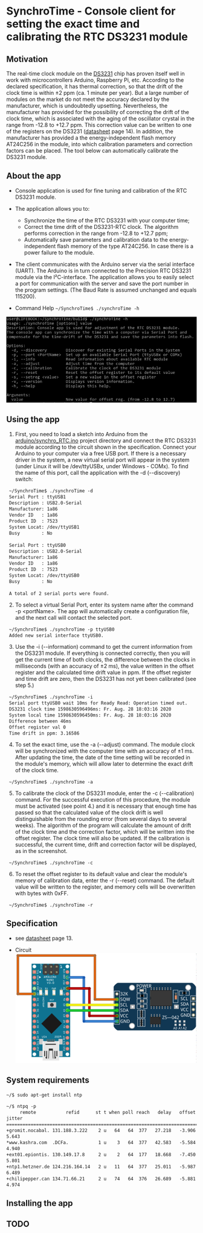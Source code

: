 # SynchroTime - Console client for setting the exact time and calibrating the RTC DS3231 module

## Motivation

The real-time clock module on the [DS3231](https://create.arduino.cc/projecthub/MisterBotBreak/how-to-use-a-real-time-clock-module-ds3231-bc90fe) chip has proven itself well in work with microcontrollers Arduino, Raspberry Pi, etc. According to the declared specification, it has thermal correction, so that the drift of the clock time is within ±2 ppm (ca. 1 minute per year). But a large number of modules on the market do not meet the accuracy declared by the manufacturer, which is undoubtedly upsetting. Nevertheless, the manufacturer has provided for the possibility of correcting the drift of the clock time, which is associated with the aging of the oscillator crystal in the range from -12.8 to +12.7 ppm. This correction value can be written to one of the registers on the DS3231 ([datasheet](https://datasheets.maximintegrated.com/en/ds/DS3231.pdf) page 14). In addition, the manufacturer has provided a the energy-independent flash memory AT24C256 in the module, into which calibration parameters and correction factors can be placed. The tool below can automatically calibrate the DS3231 module.

## About the app

* Console application is used for fine tuning and calibration of the RTC DS3231 module.

* The application allows you to:
  * Synchronize the time of the RTC DS3231 with your computer time;
  * Correct the time drift of the DS3231-RTC clock. The algorithm performs correction in the range from -12.8 to +12.7 ppm;
  * Automatically save parameters and calibration data to the energy-independent flash memory of the type AT24C256. In case there is a power failure to the module.

* The client communicates with the Arduino server via the serial interface (UART). The Arduino is in turn connected to the Precision RTC DS3231 module via the I²C-interface. The application allows you to easily select a port for communication with the server and save the port number in the program settings. (The Baud Rate is assumed unchanged and equals 115200).

* Command Help 
`
 ~/SynchroTime$ ./synchroTime -h
`

![synchroTime -h](images/consoleApp_About.png)

## Using the app

1. First, you need to load a sketch into Arduino from the [arduino/synchro_RTC.ino](arduino/synchro_RTC.ino) project directory and connect the RTC DS3231 module according to the circuit shown in the specification.
 Connect your Arduino to your computer via a free USB port. If there is a necessary driver in the system, a new virtual serial port will appear in the system (under Linux it will be /dev/ttyUSBx, under Windows - COMx).
 To find the name of this port, call the application with the -d (--discovery) switch:
```
 ~/SynchroTime$ ./synchroTime -d
 Serial Port : ttyUSB1
 Description : USB2.0-Serial
 Manufacturer: 1a86
 Vendor ID   : 1a86
 Product ID  : 7523
 System Locat: /dev/ttyUSB1
 Busy        : No
 
 Serial Port : ttyUSB0
 Description : USB2.0-Serial
 Manufacturer: 1a86
 Vendor ID   : 1a86
 Product ID  : 7523
 System Locat: /dev/ttyUSB0
 Busy        : No
 
 A total of 2 serial ports were found. 
```

2. To select a virtual Serial Port, enter its system name after the command -p \<portName\>. The app will automatically create a configuration file, and the next call will contact the selected port.
```
 ~/SynchroTime$ ./synchroTime -p ttyUSB0
 Added new serial interface ttyUSB0. 
```

3. Use the -i (--information) command to get the current information from the DS3231 module. If everything is connected correctly, then you will get the current time of both clocks, the difference between the clocks in milliseconds (with an accuracy of ±2 ms), the value written in the offset register and the calculated time drift value in ppm. If the offset register and time drift are zero, then the DS3231 has not yet been calibrated (see step 5.)
```
 ~/SynchroTime$ ./synchroTime -i
 Serial port ttyUSB0 wait 10ms for Ready Read: Operation timed out.
 DS3231 clock time 1598630596496ms: Fr. Aug. 28 18:03:16 2020
 System local time 1598630596450ms: Fr. Aug. 28 18:03:16 2020
 Difference between 46ms
 Offset register val 0
 Time drift in ppm: 3.16586 
```

4. To set the exact time, use the -a (--adjust) command. The module clock will be synchronized with the computer time with an accuracy of ±1 ms. After updating the time, the date of the time setting will be recorded in the module's memory, which will allow later to determine the exact drift of the clock time.
```
 ~/SynchroTime$ ./synchroTime -a 
```

5. To calibrate the clock of the DS3231 module, enter the -c (--calibration) command. For the successful execution of this procedure, the module must be activated (see point 4.) and it is necessary that enough time has passed so that the calculated value of the clock drift is well distinguishable from the rounding error (from several days to several weeks). The algorithm of the program will calculate the amount of drift of the clock time and the correction factor, which will be written into the offset register. The clock time will also be updated. If the calibration is successful, the current time, drift and correction factor will be displayed, as in the screenshot.
```
 ~/SynchroTime$ ./synchroTime -c 
```

6. To reset the offset register to its default value and clear the module's memory of calibration data, enter the -r (--reset) command. The default value will be written to the register, and memory cells will be overwritten with bytes with 0xFF.
```
 ~/SynchroTime$ ./synchroTime -r 
```

## Specification

* see [datasheet](https://datasheets.maximintegrated.com/en/ds/DS3231.pdf) page 13.

* Circuit
![circuit](images/Steckplatine_DS3231.png)

## System requirements
```
~/$ sudo apt-get install ntp 
```

```
~/$ ntpq -p
     remote           refid      st t when poll reach   delay   offset  jitter
==============================================================================
+gromit.nocabal. 131.188.3.222    2 u   64   64  377   27.218   -3.906   5.643
*www.kashra.com  .DCFa.           1 u    3   64  377   42.583   -5.584   4.940
+ext01.epiontis. 130.149.17.8     2 u    2   64  177   18.668   -7.450   5.801
+ntp1.hetzner.de 124.216.164.14   2 u   11   64  377   25.011   -5.987   6.489
+chilipepper.can 134.71.66.21     2 u   74   64  376   26.689   -5.881   4.974 
```

## Installing the app

## TODO
